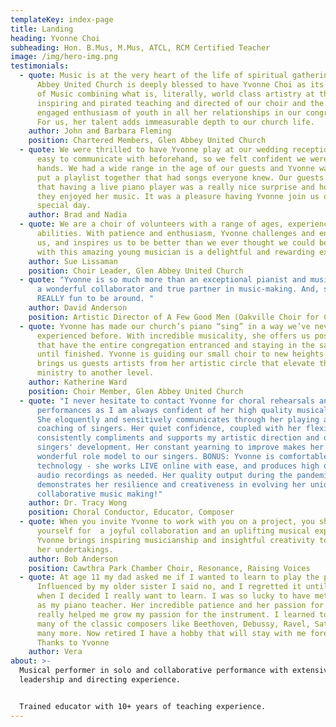 ```yaml
---
templateKey: index-page
title: Landing
heading: Yvonne Choi
subheading: Hon. B.Mus, M.Mus, ATCL, RCM Certified Teacher
image: /img/hero-img.png
testimonials:
  - quote: Music is at the very heart of the life of spiritual gatherings. Glen
      Abbey United Church is deeply blessed to have Yvonne Choi as its Director
      of Music combining what is, literally, world class artistry at the piano;
      inspiring and pirated teaching and directed of our choir and the joyful
      engaged enthusiasm of youth in all her relationships in our congregation.
      For us, her talent adds immeasurable depth to our church life.
    author: John and Barbara Fleming
    position: Chartered Members, Glen Abbey United Church
  - quote: We were thrilled to have Yvonne play at our wedding reception. She was
      easy to communicate with beforehand, so we felt confident we were in good
      hands. We had a wide range in the age of our guests and Yvonne was able to
      put a playlist together that had songs everyone knew. Our guests commented
      that having a live piano player was a really nice surprise and how much
      they enjoyed her music. It was a pleasure having Yvonne join us on our
      special day.
    author: Brad and Nadia
  - quote: We are a choir of volunteers with a range of ages, experience, and
      abilities. With patience and enthusiasm, Yvonne challenges and encourages
      us, and inspires us to be better than we ever thought we could be. Working
      with this amazing young musician is a delightful and rewarding experience.
    author: Sue Lissaman
    position: Choir Leader, Glen Abbey United Church
  - quote: "Yvonne is so much more than an exceptional pianist and musician - she is
      a wonderful collaborator and true partner in music-making. And, she’s
      REALLY fun to be around. "
    author: David Anderson
    position: Artistic Director of A Few Good Men (Oakville Choir for Children & Youth)
  - quote: Yvonne has made our church’s piano “sing” in a way we’ve never
      experienced before. With incredible musicality, she offers us postludes
      that have the entire congregation entranced and staying in the sanctuary
      until finished. Yvonne is guiding our small choir to new heights and
      brings us guests artists from her artistic circle that elevate the music
      ministry to another level.
    author: Katherine Ward
    position: Choir Member, Glen Abbey United Church
  - quote: "I never hesitate to contact Yvonne for choral rehearsals and
      performances as I am always confident of her high quality musical output.
      She eloquently and sensitively communicates through her playing and
      coaching of singers. Her quiet confidence, coupled with her flexibility
      consistently compliments and supports my artistic direction and our
      singers' development. Her constant yearning to improve makes her a
      wonderful role model to our singers. BONUS: Yvonne is comfortable with
      technology - she works LIVE online with ease, and produces high quality
      audio recordings as needed. Her quality output during the pandemic
      demonstrates her resilience and creativeness in evolving her unique art of
      collaborative music making!"
    author: Dr. Tracy Wong
    position: Choral Conductor, Educator, Composer
  - quote: When you invite Yvonne to work with you on a project, you should prepare
      yourself for  a joyful collaboration and an uplifting musical experience.
      Yvonne brings inspiring musicianship and insightful creativity to all of
      her undertakings.
    author: Bob Anderson
    position: Cawthra Park Chamber Choir, Resonance, Raising Voices
  - quote: At age 11 my dad asked me if I wanted to learn to play the piano.
      Influenced by my older sister I said no, and I regretted it until I was 58
      when I decided I really want to learn. I was so lucky to have met Yvonne
      as my piano teacher. Her incredible patience and her passion for the piano
      really helped me grow my passion for the instrument. I learned to love
      many of the classic composers like Beethoven, Debussy, Ravel, Satie and
      many more. Now retired I have a hobby that will stay with me forever.
      Thanks to Yvonne
    author: Vera
about: >-
  Musical performer in solo and collaborative performance with extensive
  leadership and directing experience. 


  Trained educator with 10+ years of teaching experience.
---
```

